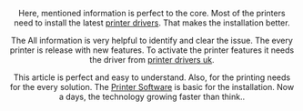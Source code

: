<div align="center">
  <p align="center">
  	 Here, mentioned information is perfect to the core. Most of the printers need to install the latest <a href="https://printerdrivers.uk/">printer drivers</a>. That makes the installation better.

   The All information is very helpful to identify and clear the issue. The every printer is release with new features. To activate the printer features it needs the driver from <a href="https://printerdrivers.uk/">printer drivers uk</a>.

   This article is perfect and easy to understand. Also, for the printing needs for the every solution. The <a href="https://printerdrivers.uk/">Printer Software</a> is basic for the installation. Now a days, the technology growing faster than think..
  </p>
</div>
